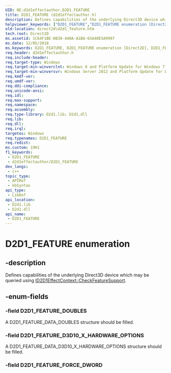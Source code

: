 ```yaml
---
UID: NE:d2d1effectauthor.D2D1_FEATURE
title: D2D1_FEATURE (d2d1effectauthor.h)
description: Defines capabilities of the underlying Direct3D device which may be queried using ID2D1EffectContext::CheckFeatureSupport.
helpviewer_keywords: ["D2D1_FEATURE","D2D1_FEATURE enumeration [Direct2D]","D2D1_FEATURE_D3D10_X_HARDWARE_OPTIONS","D2D1_FEATURE_DOUBLES","d2d1effectauthor/D2D1_FEATURE","d2d1effectauthor/D2D1_FEATURE_D3D10_X_HARDWARE_OPTIONS","d2d1effectauthor/D2D1_FEATURE_DOUBLES","direct2d.d2d1_feature"]
old-location: direct2d\d2d1_feature.htm
tech.root: Direct2D
ms.assetid: 1C64F1BE-DB38-440A-A1BA-65A40E5A9997
ms.date: 12/05/2018
ms.keywords: D2D1_FEATURE, D2D1_FEATURE enumeration [Direct2D], D2D1_FEATURE_D3D10_X_HARDWARE_OPTIONS, D2D1_FEATURE_DOUBLES, d2d1effectauthor/D2D1_FEATURE, d2d1effectauthor/D2D1_FEATURE_D3D10_X_HARDWARE_OPTIONS, d2d1effectauthor/D2D1_FEATURE_DOUBLES, direct2d.d2d1_feature
req.header: d2d1effectauthor.h
req.include-header: 
req.target-type: Windows
req.target-min-winverclnt: Windows 8 and Platform Update for Windows 7 [desktop apps \| UWP apps]
req.target-min-winversvr: Windows Server 2012 and Platform Update for Windows Server 2008 R2 [desktop apps \| UWP apps]
req.kmdf-ver: 
req.umdf-ver: 
req.ddi-compliance: 
req.unicode-ansi: 
req.idl: 
req.max-support: 
req.namespace: 
req.assembly: 
req.type-library: D2d1.lib; D2d1.dll
req.lib: 
req.dll: 
req.irql: 
targetos: Windows
req.typenames: D2D1_FEATURE
req.redist: 
ms.custom: 19H1
f1_keywords:
 - D2D1_FEATURE
 - d2d1effectauthor/D2D1_FEATURE
dev_langs:
 - c++
topic_type:
 - APIRef
 - kbSyntax
api_type:
 - LibDef
api_location:
 - D2d1.lib
 - D2d1.dll
api_name:
 - D2D1_FEATURE
---
```


# D2D1_FEATURE enumeration


## -description

Defines capabilities of the underlying Direct3D device which may be queried using <a href="https://docs.microsoft.com/windows/desktop/api/d2d1effectauthor/nf-d2d1effectauthor-id2d1effectcontext-checkfeaturesupport">ID2D1EffectContext::CheckFeatureSupport</a>.

## -enum-fields

### -field D2D1_FEATURE_DOUBLES

A D2D1_FEATURE_DATA_DOUBLES structure should be filled.

### -field D2D1_FEATURE_D3D10_X_HARDWARE_OPTIONS

A D2D1_FEATURE_DATA_D3D10_X_HARDWARE_OPTIONS structure should be filled.

### -field D2D1_FEATURE_FORCE_DWORD

